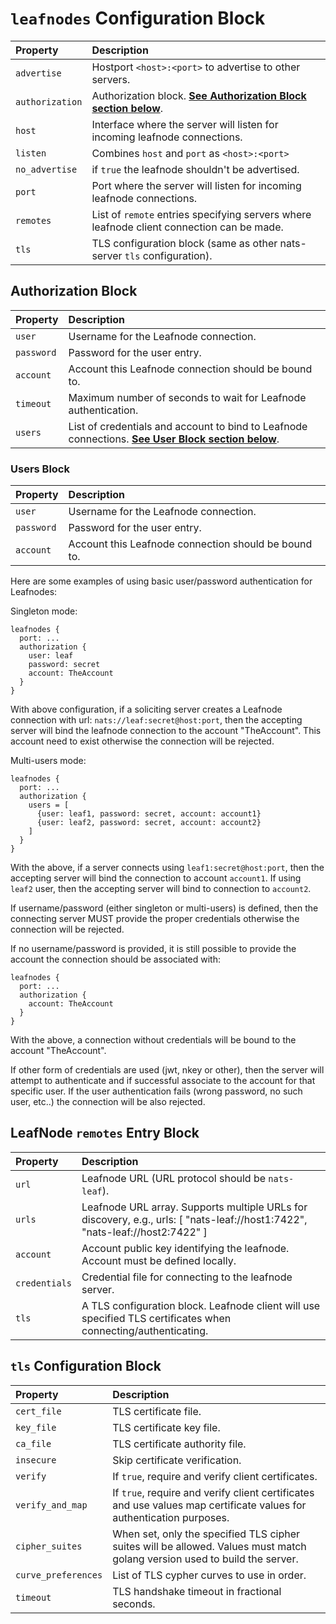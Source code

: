 # `leafnodes` Configuration Block

| Property | Description |
| :------  | :---- |
| `advertise` | Hostport `<host>:<port>` to advertise to other servers. |
| `authorization` | Authorization block. [**See Authorization Block section below**](#authorization-block). |
| `host` | Interface where the server will listen for incoming leafnode connections. |
| `listen` | Combines `host` and `port` as `<host>:<port>` |
| `no_advertise` | if `true` the leafnode shouldn't be advertised. |
| `port` | Port where the server will listen for incoming leafnode connections. |
| `remotes` | List of `remote` entries specifying servers where leafnode client connection can be made. |
| `tls` | TLS configuration block (same as other nats-server `tls` configuration). |

## Authorization Block

| Property | Description |
| :------  | :---- |
| `user` | Username for the Leafnode connection. |
| `password` | Password for the user entry. |
| `account` | Account this Leafnode connection should be bound to. |
| `timeout` | Maximum number of seconds to wait for Leafnode authentication. |
| `users` | List of credentials and account to bind to Leafnode connections. [**See User Block section below**](#users-block). |

### Users Block

| Property | Description |
| :------  | :---- |
| `user` | Username for the Leafnode connection. |
| `password` | Password for the user entry. |
| `account` | Account this Leafnode connection should be bound to. |

Here are some examples of using basic user/password authentication for Leafnodes:

Singleton mode:
```
leafnodes {
  port: ...
  authorization {
    user: leaf
    password: secret
    account: TheAccount
  }
}
```
With above configuration, if a soliciting server creates a Leafnode connection with url: `nats://leaf:secret@host:port`, then the accepting server will bind the leafnode connection to the account "TheAccount". This account need to exist otherwise the connection will be rejected.

Multi-users mode:
```
leafnodes {
  port: ...
  authorization {
    users = [
      {user: leaf1, password: secret, account: account1}
      {user: leaf2, password: secret, account: account2}
    ]
  }
}
```
With the above, if a server connects using `leaf1:secret@host:port`, then the accepting server will bind the connection to account `account1`.
If using `leaf2` user, then the accepting server will bind to connection to `account2`.

If username/password (either singleton or multi-users) is defined, then the connecting server MUST provide the proper credentials otherwise the connection will be rejected.

If no username/password is provided, it is still possible to provide the account the connection should be associated with:
```
leafnodes {
  port: ...
  authorization {
    account: TheAccount
  }
}
```
With the above, a connection without credentials will be bound to the account "TheAccount".

If other form of credentials are used (jwt, nkey or other), then the server will attempt to authenticate and if successful associate to the account for that specific user. If the user authentication fails (wrong password, no such user, etc..) the connection will be also rejected.


## LeafNode `remotes` Entry Block

| Property | Description |
| :------  | :---- |
| `url` | Leafnode URL (URL protocol should be `nats-leaf`). |
| `urls` | Leafnode URL array. Supports multiple URLs for discovery, e.g., urls: [ "nats-leaf://host1:7422", "nats-leaf://host2:7422" ]|
| `account` | Account public key identifying the leafnode. Account must be defined locally. |
| `credentials` | Credential file for connecting to the leafnode server. |
| `tls` | A TLS configuration block. Leafnode client will use specified TLS certificates when connecting/authenticating. |

## `tls` Configuration Block

| Property | Description |
| :------  | :---- |
| `cert_file` | TLS certificate file. |
| `key_file` | TLS certificate key file. |
| `ca_file` | TLS certificate authority file. |
| `insecure` | Skip certificate verification. |
| `verify` | If `true`, require and verify client certificates. |
| `verify_and_map` | If `true`, require and verify client certificates and use values map certificate values for authentication purposes. |
| `cipher_suites` | When set, only the specified TLS cipher suites will be allowed. Values must match golang version used to build the server.  |
| `curve_preferences` | List of TLS cypher curves to use in order. |
| `timeout` | TLS handshake timeout in fractional seconds. |

